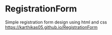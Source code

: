# RegistrationForm
Simple registration form design using html and css
https://karthikas05.github.io/RegistrationForm
